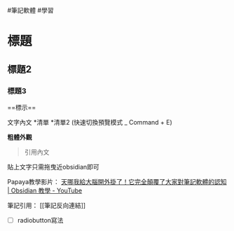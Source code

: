 #筆記軟體 #學習

# 標題
## 標題2
###  標題3

==標示== 



文字內文
*清單
*清單2
(快速切換預覽模式 _ Command + E)

**粗體外觀**
> 引用內文

貼上文字只需拖曳近obsidian即可

Papaya教學影片： [天哪我給大腦開外掛了！它完全顛覆了大家對筆記軟體的認知 | Obsidian 教學 - YouTube](https://www.youtube.com/watch?v=Egj_DdGUIDI&t=3s&ab_channel=PAPAYA%E9%9B%BB%E8%85%A6%E6%95%99%E5%AE%A4)

筆記引用：
[[筆記反向連結]]


- [ ] radiobutton寫法